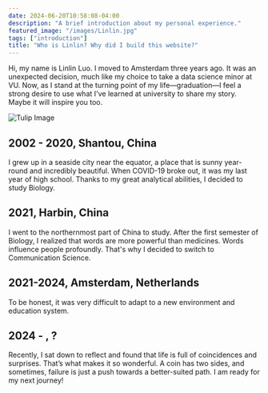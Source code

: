 ```yaml
---
date: 2024-06-20T10:58:08-04:00
description: "A brief introduction about my personal experience."
featured_image: "/images/Linlin.jpg"
tags: ["introduction"]
title: "Who is Linlin? Why did I build this website?"
---
```

Hi, my name is Linlin Luo. I moved to Amsterdam three years ago. It was an unexpected decision, much like my choice to take a data science minor at VU. Now, as I stand at the turning point of my life—graduation—I feel a strong desire to use what I've learned at university to share my story. Maybe it will inspire you too.

![Tulip Image](/images/tulip.png)

## 2002 - 2020, Shantou, China

I grew up in a seaside city near the equator, a place that is sunny year-round and incredibly beautiful. When COVID-19 broke out, it was my last year of high school. Thanks to my great analytical abilities, I decided to study Biology.

## 2021, Harbin, China

I went to the northernmost part of China to study. After the first semester of Biology, I realized that words are more powerful than medicines. Words influence people profoundly. That's why I decided to switch to Communication Science.

## 2021-2024, Amsterdam, Netherlands

To be honest, it was very difficult to adapt to a new environment and education system.

## 2024 - , ?

Recently, I sat down to reflect and found that life is full of coincidences and surprises. That’s what makes it so wonderful. A coin has two sides, and sometimes, failure is just a push towards a better-suited path. I am ready for my next journey!

